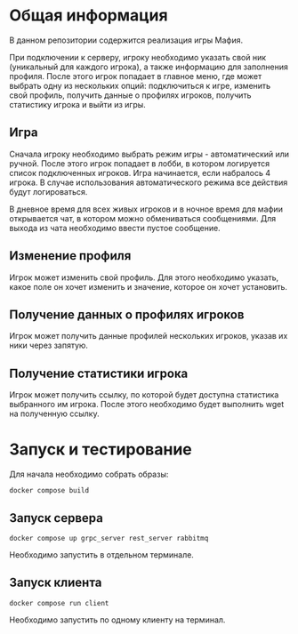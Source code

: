 # Общая информация

В данном репозитории содержится реализация игры Мафия.

При подключении к серверу, игроку необходимо указать свой ник (уникальный для каждого игрока), а также информацию для заполнения профиля. После этого игрок попадает в главное меню, где может выбрать одну из нескольких опций: подключиться к игре, изменить свой профиль, получить данные о профилях игроков, получить статистику игрока и выйти из игры.

## Игра

Сначала игроку необходимо выбрать режим игры - автоматический или ручной. После этого игрок попадает в лобби, в котором логируется список подключенных игроков. Игра начинается, если набралось 4 игрока. В случае использования автоматического режима все действия будут логироваться.

В дневное время для всех живых игроков и в ночное время для мафии открывается чат, в котором можно обмениваться сообщениями. Для выхода из чата необходимо ввести пустое сообщение.

## Изменение профиля

Игрок может изменить свой профиль. Для этого необходимо указать, какое поле он хочет изменить и значение, которое он хочет установить.

## Получение данных о профилях игроков

Игрок может получить данные профилей нескольких игроков, указав их ники через запятую.

## Получение статистики игрока

Игрок может получить ссылку, по которой будет доступна статистика выбранного им игрока. После этого необходимо будет выполнить wget на полученную ссылку.

# Запуск и тестирование

Для начала необходимо собрать образы:

```
docker compose build
```

## Запуск сервера

```
docker compose up grpc_server rest_server rabbitmq
```

Необходимо запустить в отдельном терминале.

## Запуск клиента

```
docker compose run client
```

Необходимо запустить по одному клиенту на терминал.
